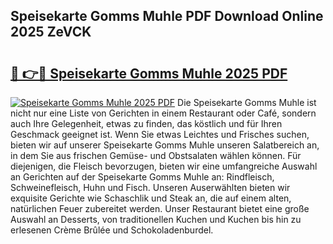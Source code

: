 ## Speisekarte Gomms Muhle PDF Download Online 2025 ZeVCK

# <h2><a href="http://gcc24v0.nevu.top/?p=Speisekarte+Gomms+Muhle">🔗 👉🔴 Speisekarte Gomms Muhle 2025 PDF</a></h2>

[![Speisekarte Gomms Muhle 2025 PDF](https://i.imgur.com/dBaPXMq.png)](http://gcc24v0.nevu.top/?p=Speisekarte+Gomms+Muhle)
Die Speisekarte Gomms Muhle ist nicht nur eine Liste von Gerichten in einem Restaurant oder Café, sondern auch Ihre Gelegenheit, etwas zu finden, das köstlich und für Ihren Geschmack geeignet ist. Wenn Sie etwas Leichtes und Frisches suchen, bieten wir auf unserer Speisekarte Gomms Muhle unseren Salatbereich an, in dem Sie aus frischen Gemüse- und Obstsalaten wählen können. Für diejenigen, die Fleisch bevorzugen, bieten wir eine umfangreiche Auswahl an Gerichten auf der Speisekarte Gomms Muhle an: Rindfleisch, Schweinefleisch, Huhn und Fisch. Unseren Auserwählten bieten wir exquisite Gerichte wie Schaschlik und Steak an, die auf einem alten, natürlichen Feuer zubereitet werden. Unser Restaurant bietet eine große Auswahl an Desserts, von traditionellen Kuchen und Kuchen bis hin zu erlesenen Crème Brûlée und Schokoladenburdel.
